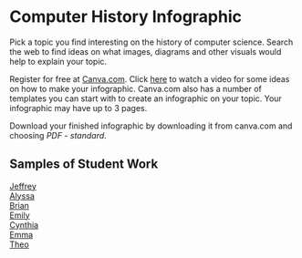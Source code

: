 # Computer History Infographic
Pick a topic you find interesting on the history of computer science. Search the web to find ideas on what images, diagrams and other visuals would help to explain your topic. 
 
Register for free at [Canva.com](http://www.canva.com). Click [here](https://www.youtube.com/watch?v=W1v3ILOnfGs) to watch a video for some ideas on how to make your infographic. Canva.com also has a number of templates you can start with to create an infographic on your topic. Your infographic may have up to 3 pages.
 
Download your finished infographic by downloading it from canva.com and choosing *PDF - standard*. 

Samples of Student Work
----------------------
[Jeffrey](JeffreyKonradZuse.pdf)   
[Alyssa](AlyssaAdaLovelace.pdf)   
[Brian](BrianPunchCards.pdf)   
[Emily](EmilyGraceHopper.pdf)   
[Cynthia](CynthiaJacquardLoom.pdf)   
[Emma](EmmaAlanTuring.pdf)     
[Theo](TheoBabbage.pdf)   
 
